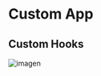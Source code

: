 # Custom App

## Custom Hooks

![imagen](https://user-images.githubusercontent.com/52834318/186038733-a75cf1e9-d27f-4100-bae9-57cc231e6fe9.png)
